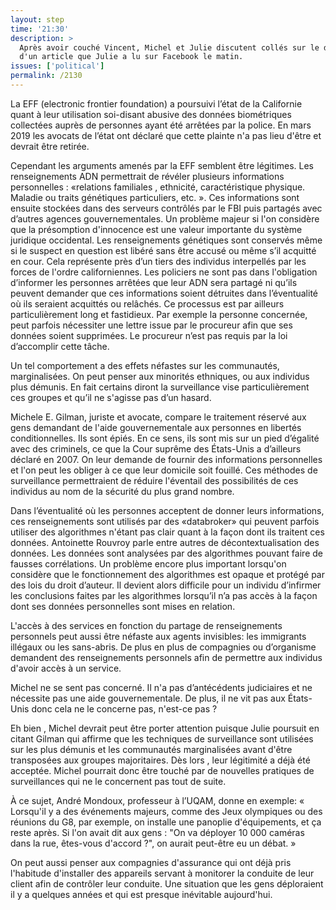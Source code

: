 ```yaml
---
layout: step
time: '21:30'
description: >
  Après avoir couché Vincent, Michel et Julie discutent collés sur le divan
  d'un article que Julie a lu sur Facebook le matin. 
issues: ['political']
permalink: /2130
---
```


La EFF (electronic frontier foundation) a poursuivi l’état de la Californie quant à leur utilisation soi-disant abusive des données biométriques collectées auprès de personnes ayant été arrêtées par la police. En mars 2019  les avocats de l’état ont déclaré que cette plainte n'a pas lieu d'être et devrait être retirée.

Cependant les arguments amenés par la EFF semblent être légitimes. Les renseignements ADN permettrait de révéler plusieurs informations personnelles : «relations familiales , ethnicité, caractéristique physique. Maladie ou traits génétiques particuliers, etc. ». Ces informations sont ensuite stockées dans des serveurs contrôlés par le FBI puis partagés avec d’autres agences gouvernementales.  Un problème majeur si l'on considère que la présomption d'innocence est une valeur importante du système juridique occidental. Les  renseignements génétiques sont conservés même si le suspect en question est libéré sans être accusé ou même s’il acquitté en cour. Cela représente près d’un tiers des individus interpellés par les forces de l'ordre californiennes.
Les policiers ne sont pas dans l'obligation d’informer les personnes arrêtées que leur ADN sera partagé ni qu’ils peuvent demander que ces informations soient détruites dans l’éventualité où ils seraient acquittés ou relâchés.  Ce processus est par ailleurs particulièrement long et fastidieux. Par exemple la personne concernée, peut parfois nécessiter une lettre issue par le procureur afin que ses données soient supprimées. Le procureur n’est pas requis par la loi d’accomplir cette tâche.

Un tel comportement a des effets néfastes sur les communautés, marginalisées. On peut penser aux minorités ethniques, ou aux individus plus démunis. En fait certains diront la surveillance vise particulièrement ces groupes et qu’il ne s'agisse pas d’un hasard. 

Michele E. Gilman, juriste et avocate, compare le traitement réservé aux gens demandant de l'aide gouvernementale aux personnes en libertés conditionnelles. Ils sont épiés.  En ce sens, ils sont mis sur un pied d’égalité avec des criminels, ce que la Cour suprême des États-Unis a d’ailleurs déclaré en 2007. On leur demande de fournir des informations personnelles et  l'on peut  les obliger à ce que leur domicile soit fouillé. Ces méthodes de surveillance permettraient de réduire l'éventail des possibilités de ces individus au nom de la sécurité du plus grand nombre. 

Dans l’éventualité où les personnes acceptent de donner leurs informations, ces renseignements sont utilisés par des «databroker» qui peuvent parfois utiliser des algorithmes n'étant pas clair quant à la façon dont ils traitent ces données. Antoinette Rouvroy parle entre autres de décontextualisation des données. Les données sont analysées par des algorithmes pouvant faire de fausses corrélations. Un problème encore plus important lorsqu'on considère que le fonctionnement des algorithmes est opaque et protégé par des lois du droit d’auteur.  Il devient alors difficile pour un individu d’infirmer les conclusions faites par les algorithmes lorsqu’il n’a pas accès à la façon dont ses données personnelles sont mises en relation. 


L'accès à des services en fonction du partage de renseignements personnels peut aussi être néfaste aux agents invisibles: les immigrants illégaux ou les sans-abris. De plus en plus de compagnies ou d’organisme demandent des renseignements personnels afin de permettre aux individus d'avoir accès à un service. 

Michel ne se sent pas concerné. Il n'a pas d’antécédents judiciaires et ne nécessite pas une aide gouvernementale. De plus, il ne vit pas aux États-Unis donc cela ne le concerne pas, n'est-ce pas ?

Eh bien , Michel devrait peut être porter attention puisque Julie poursuit en citant  Gilman qui affirme que les techniques de surveillance sont utilisées sur les plus démunis et les communautés marginalisées avant d'être transposées aux groupes majoritaires. Dès lors , leur légitimité a déjà été acceptée.  Michel pourrait donc être touché par de nouvelles pratiques de surveillances qui ne le concernent pas tout de suite. 

À ce sujet, André Mondoux, professeur à l’UQAM, donne en exemple: « Lorsqu'il y a des événements majeurs, comme des Jeux olympiques ou des réunions du G8, par exemple, on installe une panoplie d'équipements, et ça reste après. Si l'on avait dit aux gens : "On va déployer 10 000 caméras dans la rue, êtes-vous d'accord ?", on aurait peut-être eu un débat. »

On peut aussi penser aux compagnies d'assurance qui ont déjà pris l'habitude d'installer des appareils servant à monitorer la conduite de leur client afin de contrôler leur conduite. Une situation que les gens déploraient il y a quelques années et qui est presque inévitable aujourd'hui. 
